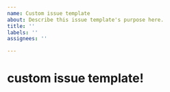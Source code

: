 ```yaml
---
name: Custom issue template
about: Describe this issue template's purpose here.
title: ''
labels: ''
assignees: ''

---
```


# custom issue template!
